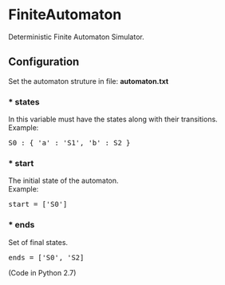 # FiniteAutomaton
Deterministic Finite Automaton Simulator.

## Configuration
Set the automaton struture in file: <b>automaton.txt</b>
### * states
In this variable must have the states along with their transitions.<br>
Example:<br>
<pre>
S0 : { 'a' : 'S1', 'b' : S2 }
</pre>
### * start
The initial state of the automaton.<br>
Example:<br>
<pre>
start = ['S0']
</pre>
### * ends
Set of final states.<br>
<pre>
ends = ['S0', 'S2]
</pre>


(Code in Python 2.7)

